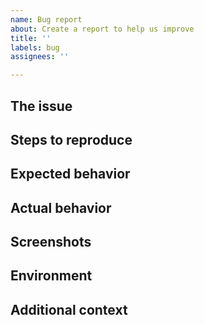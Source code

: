 ```yaml
---
name: Bug report
about: Create a report to help us improve
title: ''
labels: bug
assignees: ''

---
```


<!-- Thanks for opening an issue! To make it easier for us to solve your issues, please fill out the form below! -->

## The issue
<!-- Brief description of your issue. -->

## Steps to reproduce 
<!-- Steps to reproduce the behavior here. It will greatly help us! -->

## Expected behavior
<!-- A clear and concise description of what you expected to happen. -->

## Actual behavior
<!-- What happened instead? This part can be a screenshot. -->

## Screenshots
<!-- If applicable, add screenshots to help explain your problem. -->

## Environment
<!-- What are your Ruby, Jekyll versions? Do you have any other plugins? -->

## Additional context
<!-- Add any other context about the problem here. -->
